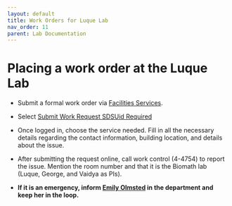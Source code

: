 ```yaml
---
layout: default
title: Work Orders for Luque Lab
nav_order: 11
parent: Lab Documentation
---
```


# Placing a work order at the Luque Lab

- Submit a formal work order via [Facilities Services](https://bfa.sdsu.edu/campus/facilities/services).
- Select [Submit Work Request SDSUid Required](https://sdsu.assetworks.cloud/)
- Once logged in, choose the service needed. Fill in all the necessary details regarding the contact information, building location, and details about the issue.
- After submitting the request online, call work control (4-4754) to report the issue. Mention the room number and that it is the Biomath lab (Luque, George, and Vaidya as PIs).

- **If it is an emergency, inform [Emily Olmsted](erolmsted@sdsu.edu) in the department and keep her in the loop.**
